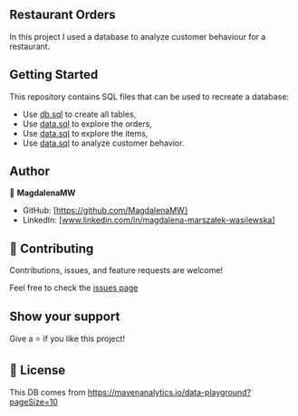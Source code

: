 ## Restaurant Orders

In this project I used a database to analyze customer behaviour for a restaurant.

## Getting Started

This repository contains SQL files that can be used to recreate a database:

- Use [db.sql](https://github.com/MagdalenaMW/MySQL-Project_Restaurant-Orders-/blob/main/create_restaurant_db.sql) to create all tables,
- Use [data.sql](https://github.com/MagdalenaMW/MySQL-Project_Restaurant-Orders-/blob/main/Explore%20the%20orders%20table.sql) to explore the orders,
- Use [data.sql](https://github.com/MagdalenaMW/MySQL-Project_Restaurant-Orders-/blob/main/Explore%20the%20items%20table.sql) to explore the items,
- Use [data.sql](https://github.com/MagdalenaMW/MySQL-Project_Restaurant-Orders-/blob/main/Analyze%20customer%20behavior.sql) to analyze customer behavior.

## Author

👤 **MagdalenaMW**

- GitHub: [https://github.com/MagdalenaMW}
- LinkedIn: [www.linkedin.com/in/magdalena-marszałek-wasilewska]

## 🤝 Contributing

Contributions, issues, and feature requests are welcome!

Feel free to check the [issues page](https://github.com/MagdalenaMW/MySQL-Project_Restaurant-Orders-/issues)

## Show your support

Give a ⭐️ if you like this project!

## 📝 License
This DB comes from https://mavenanalytics.io/data-playground?pageSize=10 
